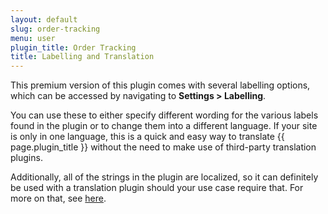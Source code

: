 ```yaml
---
layout: default
slug: order-tracking
menu: user
plugin_title: Order Tracking
title: Labelling and Translation 
---
```

This premium version of this plugin comes with several labelling options, which can be accessed by navigating to **Settings > Labelling**.

You can use these to either specify different wording for the various labels found in the plugin or to change them into a different language. If your site is only in one language, this is a quick and easy way to translate {{ page.plugin_title }} without the need to make use of third-party translation plugins.

Additionally, all of the strings in the plugin are localized, so it can definitely be used with a translation plugin should your use case require that. For more on that, see [here](translating).